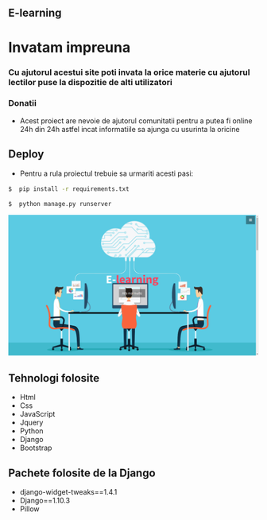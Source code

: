 ## E-learning

# Invatam impreuna

### Cu ajutorul acestui site poti invata la orice materie cu ajutorul lectilor puse la dispozitie de alti utilizatori

### Donatii
* Acest proiect are nevoie de ajutorul comunitatii pentru a putea fi online 24h din 24h astfel incat informatiile sa ajunga cu usurinta la oricine
## Deploy
* Pentru a rula proiectul trebuie sa urmariti acesti pasi:


 ```sh
$  pip install -r requirements.txt 
```

 ```sh
$  python manage.py runserver 
```
![alt tag](https://raw.githubusercontent.com/emanuelcovaci/e-learning/master/e_learning/static/img/scc.png)
## Tehnologi folosite
* Html
* Css
* JavaScript
* Jquery
* Python
* Django
* Bootstrap 


## Pachete folosite de la Django
* django-widget-tweaks==1.4.1
* Django==1.10.3
* Pillow
